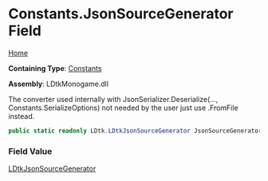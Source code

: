# Constants\.JsonSourceGenerator Field

[Home](../../../README.md)

**Containing Type**: [Constants](../README.md)

**Assembly**: LDtkMonogame\.dll

  
 The converter used internally with JsonSerializer\.Deserialize\(\.\.\., Constants\.SerializeOptions\) not needed by the user just use \.FromFile instead\. 

```csharp
public static readonly LDtk.LDtkJsonSourceGenerator JsonSourceGenerator
```

### Field Value

[LDtkJsonSourceGenerator](../../LDtkJsonSourceGenerator/README.md)

